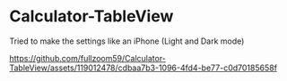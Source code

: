 # Calculator-TableView
Tried to make the settings like an iPhone (Light and Dark mode)

https://github.com/fullzoom59/Calculator-TableView/assets/119012478/cdbaa7b3-1096-4fd4-be77-c0d70185658f

